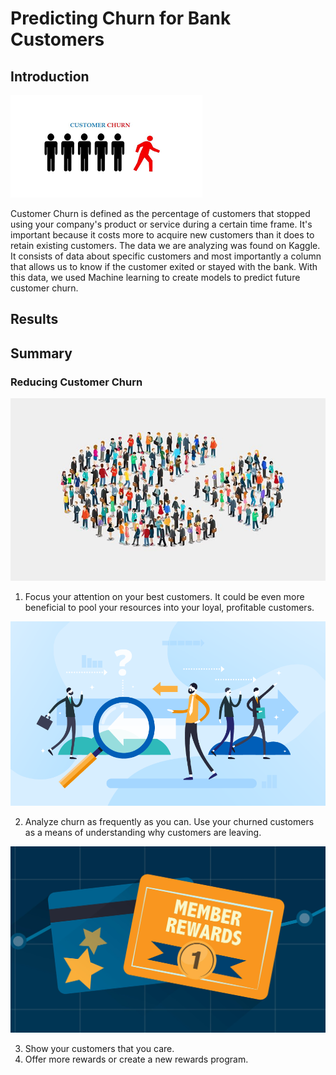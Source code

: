 # Predicting Churn for Bank Customers

## Introduction
![Customer Churn](churn.png)

Customer Churn is defined as the percentage of customers that stopped using your company's product or service during a certain time frame. It's important because it costs more to acquire new customers than it does to retain existing customers. The data we are analyzing was found on Kaggle. It consists of data about specific customers and most importantly a column that allows us to know if the customer exited or stayed with the bank. With this data, we used Machine learning to create models to predict future customer churn.

## Results

## Summary

### Reducing Customer Churn
![Best Customers](best_customers.jpeg)

1. Focus your attention on your best customers. It could be even more beneficial to pool your resources into your loyal, profitable customers.

![Future Predictions](future.png)

2. Analyze churn as frequently as you can. Use your churned customers as a means of understanding why customers are leaving.

![Customer Rewards](rewards.jpg)

3. Show your customers that you care.
4. Offer more rewards or create a new rewards program.


